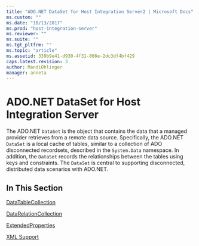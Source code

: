 ```yaml
---
title: "ADO.NET DataSet for Host Integration Server2 | Microsoft Docs"
ms.custom: ""
ms.date: "10/13/2017"
ms.prod: "host-integration-server"
ms.reviewer: ""
ms.suite: ""
ms.tgt_pltfrm: ""
ms.topic: "article"
ms.assetid: 339b9e41-d930-4f31-866e-2dc3df4bf429
caps.latest.revision: 3
author: MandiOhlinger
manager: anneta
---
```

# ADO.NET DataSet for Host Integration Server
The ADO.NET `DataSet` is the object that contains the data that a managed provider retrieves from a remote data source. Specifically, the ADO.NET `DataSet` is a local cache of tables, similar to a collection of ADO disconnected recordsets, described in the `System.Data` namespace. In addition, the `DataSet` records the relationships between the tables using keys and constraints. The `DataSet` is central to supporting disconnected, distributed data scenarios with ADO.NET.  
  
## In This Section  
 [DataTableCollection](../core/datatablecollection.md)  
  
 [DataRelationCollection](../core/datarelationcollection.md)  
  
 [ExtendedProperties](../core/extendedproperties.md)  
  
 [XML Support](../core/xml-support.md)